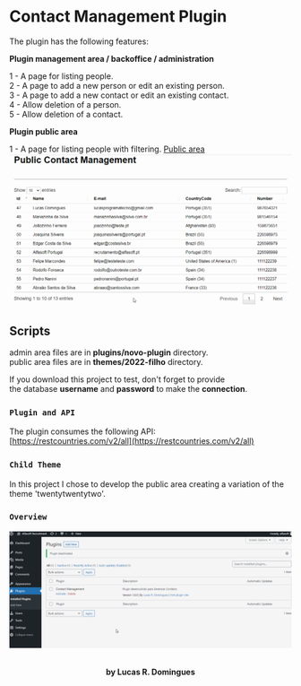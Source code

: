 <h1>Contact Management Plugin</h1>

The plugin has the following features:

<b>Plugin management area / backoffice / administration</b>

1 - A page for listing people.<br>
2 - A page to add a new person or edit an existing person.<br>
3 - A page to add a new contact or edit an existing contact.<br>
4 - Allow deletion of a person.<br>
5 - Allow deletion of a contact.<br>

<b>Plugin public area</b>

1 - A page for listing people with filtering.
<a href="https://lucasdomingues.eu1.alfasoft.pt/contact-management/" target="_blank">Public area</a>
![overview](https://github.com/lrdomingues/wordpress-plugin/blob/master/public-overview-plugin.gif)

## Scripts
admin area files are in <b>plugins/novo-plugin</b> directory.<br>
public area files are in <b>themes/2022-filho</b> directory.<br>

If you download this project to test, don't forget to provide<br>
the database <b>username</b> and <b>password</b> to make the <b>connection</b>.

### `Plugin and API`
The plugin consumes the following API:<br/>
[https://restcountries.com/v2/all](https://restcountries.com/v2/all)

### `Child Theme`
In this project I chose to develop the public area creating a variation of the theme 'twentytwentytwo'.

### `Overview`
![overview](https://github.com/lrdomingues/wordpress-plugin/blob/master/overview-plugin.gif)
<br/><br/>
<p align="center"><b>by Lucas R. Domingues</b></p>
